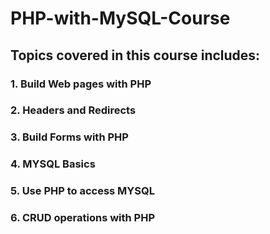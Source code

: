 # PHP-with-MySQL-Course

## Topics covered in this course includes:
### 1. Build Web pages with PHP
### 2. Headers and Redirects
### 3. Build Forms with PHP
### 4. MYSQL Basics
### 5. Use PHP to access MYSQL
### 6. CRUD operations with PHP
 

 
